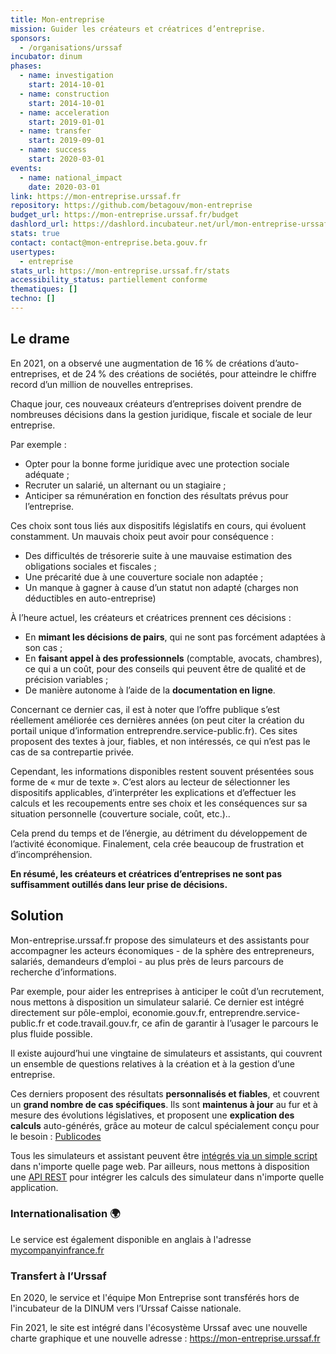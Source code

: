 ```yaml
---
title: Mon-entreprise
mission: Guider les créateurs et créatrices d’entreprise.
sponsors:
  - /organisations/urssaf
incubator: dinum
phases:
  - name: investigation
    start: 2014-10-01
  - name: construction
    start: 2014-10-01
  - name: acceleration
    start: 2019-01-01
  - name: transfer
    start: 2019-09-01
  - name: success
    start: 2020-03-01
events:
  - name: national_impact
    date: 2020-03-01
link: https://mon-entreprise.urssaf.fr
repository: https://github.com/betagouv/mon-entreprise
budget_url: https://mon-entreprise.urssaf.fr/budget
dashlord_url: https://dashlord.incubateur.net/url/mon-entreprise-urssaf-fr/
stats: true
contact: contact@mon-entreprise.beta.gouv.fr
usertypes:
  - entreprise
stats_url: https://mon-entreprise.urssaf.fr/stats
accessibility_status: partiellement conforme
thematiques: []
techno: []
---
```

## Le drame
En 2021, on a observé une augmentation de 16 % de créations d’auto-entreprises, et de 24 % des créations de sociétés, pour atteindre le chiffre record d’un million de nouvelles entreprises.

Chaque jour, ces nouveaux créateurs d’entreprises doivent prendre de nombreuses décisions dans la gestion juridique, fiscale et sociale de leur entreprise.

Par exemple :
- Opter pour la bonne forme juridique avec une protection sociale adéquate ;
- Recruter un salarié, un alternant ou un stagiaire ;
- Anticiper sa rémunération en fonction des résultats prévus pour l’entreprise.

Ces choix sont tous liés aux dispositifs législatifs en cours, qui évoluent constamment. Un mauvais choix peut avoir pour conséquence :
- Des difficultés de trésorerie suite à une mauvaise estimation des obligations sociales et fiscales ;
- Une précarité due à une couverture sociale non adaptée ;
- Un manque à gagner à cause d’un statut non adapté (charges non déductibles en auto-entreprise)

À l’heure actuel, les créateurs et créatrices prennent ces décisions :
- En **mimant les décisions de pairs**, qui ne sont pas forcément adaptées à son cas ;
- En **faisant appel à des professionnels** (comptable, avocats, chambres), ce qui a un coût, pour des conseils qui peuvent être de qualité et de précision variables ;
- De manière autonome à l’aide de la **documentation en ligne**.

Concernant ce dernier cas, il est à noter que l’offre publique s’est réellement améliorée ces dernières années (on peut citer la création du portail unique d’information entreprendre.service-public.fr). Ces sites proposent des textes à jour, fiables, et non intéressés, ce qui n’est pas le cas de sa contrepartie privée.

Cependant, les informations disponibles restent souvent présentées sous forme de « mur de texte ». C’est alors au lecteur de sélectionner les dispositifs applicables, d’interpréter les explications et d’effectuer les calculs et les recoupements entre ses choix et les conséquences sur sa situation personnelle (couverture sociale, coût, etc.)..

Cela prend du temps et de l’énergie, au détriment du développement de l’activité économique. Finalement, cela crée beaucoup de frustration et d’incompréhension.

**En résumé, les créateurs et créatrices d’entreprises ne sont pas suffisamment outillés dans leur prise de décisions.**

## Solution

Mon-entreprise.urssaf.fr propose des simulateurs et des assistants pour accompagner les acteurs économiques - de la sphère des entrepreneurs, salariés, demandeurs d’emploi - au plus près de leurs parcours de recherche d’informations.

Par exemple, pour aider les entreprises à anticiper le coût d’un recrutement, nous mettons à disposition un simulateur salarié. Ce dernier est intégré directement sur pôle-emploi, economie.gouv.fr, entreprendre.service-public.fr et code.travail.gouv.fr, ce afin de garantir à l’usager le parcours le plus fluide possible.

Il existe aujourd’hui une vingtaine de simulateurs et assistants, qui couvrent un ensemble de questions relatives à la création et à la gestion d’une entreprise. 

Ces derniers proposent des résultats **personnalisés et fiables**, et couvrent un **grand nombre de cas spécifiques**. Ils sont **maintenus à jour** au fur et à mesure des évolutions législatives, et proposent une **explication des calculs** auto-générés, grâce au moteur de calcul spécialement conçu pour le besoin : [Publicodes](https://publi.codes)

Tous les simulateurs et assistant peuvent être [intégrés via un simple script](https://mon-entreprise.urssaf.fr/d%C3%A9veloppeur/iframe?module=salari%C3%A9) dans n'importe quelle page web. Par ailleurs, nous mettons à disposition une [API REST](https://mon-entreprise.urssaf.fr/d%C3%A9veloppeur/api) pour intégrer les calculs des simulateur dans n'importe quelle application.

### Internationalisation 🌍

Le service est également disponible en anglais à l'adresse [mycompanyinfrance.fr](https://mycompanyinfrance.fr)

### Transfert à l’Urssaf

En 2020, le service et l'équipe Mon Entreprise sont transférés hors de l'incubateur de la DINUM vers l’Urssaf Caisse nationale. 

Fin 2021, le site est intégré dans l'écosystème Urssaf avec une nouvelle charte graphique et une nouvelle adresse : https://mon-entreprise.urssaf.fr
 
